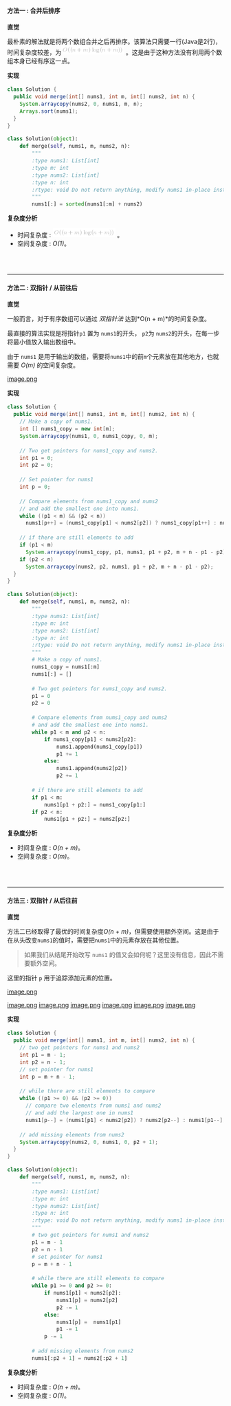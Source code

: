 #### 方法一 : 合并后排序

**直觉**

最朴素的解法就是将两个数组合并之后再排序。该算法只需要一行(Java是2行)，时间复杂度较差，为![O((n+m)\log(n+m)) ](./p__O__n_+_m_log_n_+_m___.png) 。这是由于这种方法没有利用两个数组本身已经有序这一点。

**实现**

```Java [solution 1]
class Solution {
  public void merge(int[] nums1, int m, int[] nums2, int n) {
    System.arraycopy(nums2, 0, nums1, m, n);
    Arrays.sort(nums1);
  }
}
```

```Python [solution 1]
class Solution(object):
    def merge(self, nums1, m, nums2, n):
        """
        :type nums1: List[int]
        :type m: int
        :type nums2: List[int]
        :type n: int
        :rtype: void Do not return anything, modify nums1 in-place instead.
        """
        nums1[:] = sorted(nums1[:m] + nums2)
```

**复杂度分析**

* 时间复杂度 : ![O((n+m)\log(n+m)) ](./p__O__n_+_m_log_n_+_m___.png) 。 
* 空间复杂度 : *O(1)*。
<br />
<br />

---
#### 方法二 : 双指针 / 从前往后

**直觉**

一般而言，对于有序数组可以通过 _双指针法_ 达到*O(n + m)*的时间复杂度。

最直接的算法实现是将指针`p1` 置为 `nums1`的开头， `p2`为 `nums2`的开头，在每一步将最小值放入输出数组中。

由于 `nums1` 是用于输出的数组，需要将`nums1`中的前`m`个元素放在其他地方，也就需要 *O(m)* 的空间复杂度。

 [image.png](https://pic.leetcode-cn.com/992f95361c37ad06deadb6f14a9970d0184fd47330365400dd1d6f7be239e0ff-image.png)


**实现**

```Java [solution 2]
class Solution {
  public void merge(int[] nums1, int m, int[] nums2, int n) {
    // Make a copy of nums1.
    int [] nums1_copy = new int[m];
    System.arraycopy(nums1, 0, nums1_copy, 0, m);

    // Two get pointers for nums1_copy and nums2.
    int p1 = 0;
    int p2 = 0;

    // Set pointer for nums1
    int p = 0;

    // Compare elements from nums1_copy and nums2
    // and add the smallest one into nums1.
    while ((p1 < m) && (p2 < n))
      nums1[p++] = (nums1_copy[p1] < nums2[p2]) ? nums1_copy[p1++] : nums2[p2++];

    // if there are still elements to add
    if (p1 < m)
      System.arraycopy(nums1_copy, p1, nums1, p1 + p2, m + n - p1 - p2);
    if (p2 < n)
      System.arraycopy(nums2, p2, nums1, p1 + p2, m + n - p1 - p2);
  }
}
```

```Python [solution 2]
class Solution(object):
    def merge(self, nums1, m, nums2, n):
        """
        :type nums1: List[int]
        :type m: int
        :type nums2: List[int]
        :type n: int
        :rtype: void Do not return anything, modify nums1 in-place instead.
        """
        # Make a copy of nums1.
        nums1_copy = nums1[:m] 
        nums1[:] = []

        # Two get pointers for nums1_copy and nums2.
        p1 = 0 
        p2 = 0
        
        # Compare elements from nums1_copy and nums2
        # and add the smallest one into nums1.
        while p1 < m and p2 < n: 
            if nums1_copy[p1] < nums2[p2]: 
                nums1.append(nums1_copy[p1])
                p1 += 1
            else:
                nums1.append(nums2[p2])
                p2 += 1

        # if there are still elements to add
        if p1 < m: 
            nums1[p1 + p2:] = nums1_copy[p1:]
        if p2 < n:
            nums1[p1 + p2:] = nums2[p2:]
```

**复杂度分析**

* 时间复杂度 : *O(n + m)*。
* 空间复杂度 : *O(m)*。
<br />
<br />

---
#### 方法三 : 双指针 / 从后往前

**直觉**

方法二已经取得了最优的时间复杂度*O(n + m)*，但需要使用额外空间。这是由于在从头改变`nums1`的值时，需要把`nums1`中的元素存放在其他位置。

> 如果我们从结尾开始改写 `nums1` 的值又会如何呢？这里没有信息，因此不需要额外空间。

这里的指针 `p` 用于追踪添加元素的位置。

 [image.png](https://pic.leetcode-cn.com/358c5531639dff237d3a5b7d51d101f652d6409ff6a24f4ca601a277a4b859c5-image.png)

  [image.png](https://pic.leetcode-cn.com/791f88a8618cae4a78f15a2d2b16f94414930c813df663207c2a37b4621ea763-image.png)  [image.png](https://pic.leetcode-cn.com/3c8b2967f566bf3c76ddc0331fe5e81b194c8fd179a4938e6037ac47bdac2755-image.png)  [image.png](https://pic.leetcode-cn.com/bac9fc86e104b5fa65f144e0604e0f4ffe4585efac12c1942b618be1c70363ca-image.png)  [image.png](https://pic.leetcode-cn.com/57c1daae7dab21c175f0a3acc18e4535aecde350c5100832bd2fdb0e4279180e-image.png)  [image.png](https://pic.leetcode-cn.com/dbf838f68b77ea5ba3b0138152bb6123345b822809f222f5484c9c89db6b4ba7-image.png)  [image.png](https://pic.leetcode-cn.com/c1ab224d0cf26c76320168efde66951bedd2d02ae89b8942e97121acf04fa36b-image.png) 

**实现**


```Java [solution 3]
class Solution {
  public void merge(int[] nums1, int m, int[] nums2, int n) {
    // two get pointers for nums1 and nums2
    int p1 = m - 1;
    int p2 = n - 1;
    // set pointer for nums1
    int p = m + n - 1;

    // while there are still elements to compare
    while ((p1 >= 0) && (p2 >= 0))
      // compare two elements from nums1 and nums2 
      // and add the largest one in nums1 
      nums1[p--] = (nums1[p1] < nums2[p2]) ? nums2[p2--] : nums1[p1--];

    // add missing elements from nums2
    System.arraycopy(nums2, 0, nums1, 0, p2 + 1);
  }
}
```

```Python [solution 3]
class Solution(object):
    def merge(self, nums1, m, nums2, n):
        """
        :type nums1: List[int]
        :type m: int
        :type nums2: List[int]
        :type n: int
        :rtype: void Do not return anything, modify nums1 in-place instead.
        """
        # two get pointers for nums1 and nums2
        p1 = m - 1
        p2 = n - 1
        # set pointer for nums1
        p = m + n - 1
        
        # while there are still elements to compare
        while p1 >= 0 and p2 >= 0:
            if nums1[p1] < nums2[p2]:
                nums1[p] = nums2[p2]
                p2 -= 1
            else:
                nums1[p] =  nums1[p1]
                p1 -= 1
            p -= 1
        
        # add missing elements from nums2
        nums1[:p2 + 1] = nums2[:p2 + 1]
```


**复杂度分析**

* 时间复杂度 : *O(n + m)*。
* 空间复杂度 : *O(1)*。